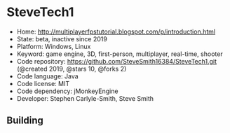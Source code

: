 # SteveTech1

- Home: http://multiplayerfpstutorial.blogspot.com/p/introduction.html
- State: beta, inactive since 2019
- Platform: Windows, Linux
- Keyword: game engine, 3D, first-person, multiplayer, real-time, shooter
- Code repository: https://github.com/SteveSmith16384/SteveTech1.git (@created 2019, @stars 10, @forks 2)
- Code language: Java
- Code license: MIT
- Code dependency: jMonkeyEngine
- Developer: Stephen Carlyle-Smith, Steve Smith

## Building
